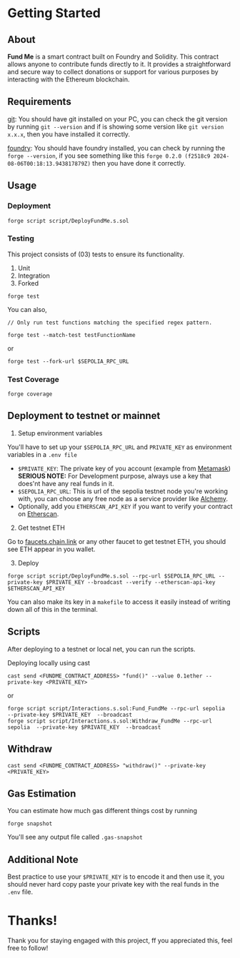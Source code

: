 # Getting Started

## About 

__Fund Me__ is a smart contract built on Foundry and Solidity. This contract allows anyone to contribute funds directly to it. It provides a straightforward and secure way to collect donations or support for various purposes by interacting with the Ethereum blockchain.

## Requirements
[git](https://git-scm.com/book/en/v2/Getting-Started-Installing-Git): 
You should have git installed on your PC, you can check the git version by running `git --version` and if is showing some version like `git version x.x.x`, then you have installed it correctly.

[foundry](https://getfoundry.sh/):
You should have foundry installed, you can check by running the `forge --version`, if you see something like this `forge 0.2.0 (f2518c9 2024-08-06T00:18:13.943817879Z)` then you have done it correctly.

## Usage
### Deployment

```
forge script script/DeployFundMe.s.sol
```
### Testing

This project consists of (03) tests to ensure its functionality.
1. Unit
2. Integration
3. Forked

```
forge test
```
You can also,
```
// Only run test functions matching the specified regex pattern.

forge test --match-test testFunctionName
```

or
```
forge test --fork-url $SEPOLIA_RPC_URL
```

### Test Coverage
```
forge coverage
```

## Deployment to testnet or mainnet
1. Setup environment variables

You'll have to set up your `$SEPOLIA_RPC_URL` and `PRIVATE_KEY` as environment variables in a `.env file` 

* `$PRIVATE_KEY`: The private key of you account (example from [Metamask](https://metamask.io/)) __SERIOUS NOTE:__ For Development purpose, always use a key that does'nt have any real funds in it.
* `$SEPOLIA_RPC_URL`: This is url of the sepolia testnet node you're working with, you can choose any free node as a service provider like [Alchemy](https://www.alchemy.com/).
* Optionally, add you `ETHERSCAN_API_KEY` if you want to verify your contract on [Etherscan](https://etherscan.io/).


2. Get testnet ETH 
 
Go to [faucets.chain.link](https://faucets.chain.link/) or any other faucet to get testnet ETH, you should see ETH appear in you wallet.

3. Deploy

```
forge script script/DeployFundMe.s.sol --rpc-url $SEPOLIA_RPC_URL --private-key $PRIVATE_KEY --broadcast --verify --etherscan-api-key $ETHERSCAN_API_KEY
```
You can also make its key in a `makefile` to access it easily instead of writing down all of this in the terminal.


## Scripts

After deploying to a testnet or local net, you can run the scripts.

Deploying locally using cast
```
cast send <FUNDME_CONTRACT_ADDRESS> "fund()" --value 0.1ether --private-key <PRIVATE_KEY>
```
or
```
forge script script/Interactions.s.sol:Fund_FundMe --rpc-url sepolia  --private-key $PRIVATE_KEY  --broadcast
forge script script/Interactions.s.sol:Withdraw_FundMe --rpc-url sepolia  --private-key $PRIVATE_KEY  --broadcast
```

## Withdraw
```
cast send <FUNDME_CONTRACT_ADDRESS> "withdraw()" --private-key <PRIVATE_KEY>
```

## Gas Estimation
You can estimate how much gas different things cost by running
```
forge snapshot
```
You'll see any output file called `.gas-snapshot`

## Additional Note

Best practice to use your `$PRIVATE_KEY` is to encode it and then use it, you should never hard copy paste your private key with the real funds in the `.env` file.

# Thanks!
Thank you for staying engaged with this project, ff you appreciated this, feel free to follow!


